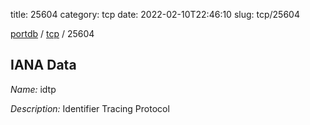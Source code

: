 title: 25604
category: tcp
date: 2022-02-10T22:46:10
slug: tcp/25604

[portdb](/) / [tcp](/category/tcp.html) / 25604


## IANA Data

_Name:_ idtp

_Description:_ Identifier Tracing Protocol

